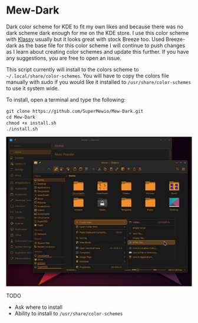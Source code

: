 # Mew-Dark
Dark color scheme for KDE to fit my own likes and because there was no dark scheme dark enough for me on the KDE store. I use this color scheme with [Klassy](https://github.com/paulmcauley/klassy) usually but it looks great with stock Breeze too. Used Breeze-dark as the base file for this color scheme I will continue to push changes as I learn about creating color schemes and update this further. If you have any suggestions, you are free to open an issue.

This script currently will install to the colors scheme to <code>~/.local/share/color-schemes</code>. You will have to copy the colors file manually with sudo if you would like it installed to <code>/usr/share/color-schemes</code> to use it system wide.

To install, open a terminal and type the following:

```
git clone https://github.com/SuperMewio/Mew-Dark.git
cd Mew-Dark
chmod +x install.sh
./install.sh
```


![alt text](https://github.com/SuperMewio/Mew-Dark/blob/main/Preview/mini-preview.png)


TODO
- Ask where to install
- Ability to install to <code>/usr/share/color-schemes</code>
